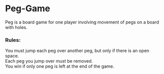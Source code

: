 # Peg-Game

Peg is a board game for one player involving movement of pegs on a board with holes.

### Rules:

You must jump each peg over another peg, but only if there is an open space.<br/>
Each peg you jump over must be removed.<br/>
You win if only one peg is left at the end of the game.
